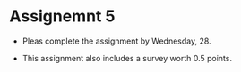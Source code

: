 # Assignemnt 5

- Pleas complete the assignment by Wednesday, 28.

- This assignment also includes a survey worth 0.5 points.  
